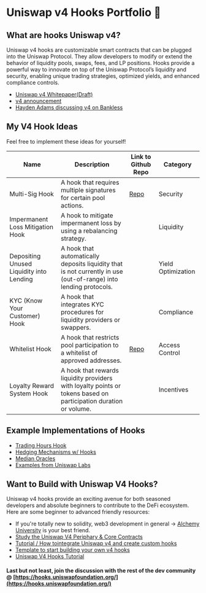 # Uniswap v4 Hooks Portfolio 🦄

## What are hooks Uniswap v4?
Uniswap v4 hooks are customizable smart contracts that can be plugged into the Uniswap Protocol. They allow developers to modify or extend the behavior of liquidity pools, swaps, fees, and LP positions. Hooks provide a powerful way to innovate on top of the Uniswap Protocol’s liquidity and security, enabling unique trading strategies, optimized yields, and enhanced compliance controls. 
- [Uniswap v4 Whitepaper(Draft)](https://github.com/Uniswap/v4-core/blob/main/whitepaper-v4-draft.pdf)
- [v4 announcement](https://blog.uniswap.org/uniswap-v4)
- [Hayden Adams discussing v4 on Bankless](https://www.youtube.com/watch?v=ZmhdNiGOMRU)

## My V4 Hook Ideas
Feel free to implement these ideas for yourself!

| Name                                         | Description                                                                                                  | Link to Github Repo | Category           |
|----------------------------------------------|--------------------------------------------------------------------------------------------------------------|---------------------|--------------------|
| Multi-Sig Hook                               | A hook that requires multiple signatures for certain pool actions.                                           | [Repo](https://github.com/atj3097/mfa-multisig-hook-v4/tree/main)           | Security           |
| Impermanent Loss Mitigation Hook             | A hook to mitigate impermanent loss by using a rebalancing strategy.                                         |          | Liquidity          |
| Depositing Unused Liquidity into Lending     | A hook that automatically deposits liquidity that is not currently in use (out-of-range) into lending protocols.|         | Yield Optimization |
| KYC (Know Your Customer) Hook                | A hook that integrates KYC procedures for liquidity providers or swappers.                                   |           | Compliance         |
| Whitelist Hook                               | A hook that restricts pool participation to a whitelist of approved addresses.                               |  [Repo](https://github.com/atj3097/whitelist-hook)       | Access Control     |
| Loyalty Reward System Hook                   | A hook that rewards liquidity providers with loyalty points or tokens based on participation duration or volume.|         | Incentives         |

## Example Implementations of Hooks
- [Trading Hours Hook](https://github.com/bennoprice/univ4/blob/main/src/TradingHours.sol)
- [Hedging Mechanisms w/ Hooks](https://github.com/vanillaHill/hedge)
- [Median Oracles](https://github.com/saucepoint/median-oracles)
- [Examples from Uniswap Labs](https://github.com/Uniswap/v4-periphery/tree/main/contracts/hooks/examples)


## Want to Build with Uniswap V4 Hooks?
Uniswap v4 hooks provide an exciting avenue for both seasoned developers and absolute beginners to contribute to the DeFi ecosystem. Here are some beginner to advanced friendly resources:

- If you're totally new to solidity, web3 development in general -> [Alchemy University](https://university.alchemy.com/) is your best friend.
- [Study the Uniswap V4 Periphary & Core Contracts](https://github.com/Uniswap/v4-core)
- [Tutorial / How to ​integrate Uniswap v4 and create custom hooks](https://soliditydeveloper.com/uniswap4)
- [Template to start building your own v4 hooks](https://github.com/saucepoint/v4-template)
- [Uniswap V4 Hooks Tutorial](https://learnweb3.io/lessons/uniswap-v4-hooks-create-a-fully-on-chain-take-profit-orders-hook-on-uniswap-v4/)

#### Last but not least, join the discussion with the rest of the dev community @ [https://hooks.uniswapfoundation.org/](https://hooks.uniswapfoundation.org/)

